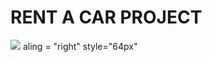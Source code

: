 #              RENT A CAR PROJECT
![](http://clipart-library.com/images/8czr74qEi.jpg) aling = "right" style="64px"
